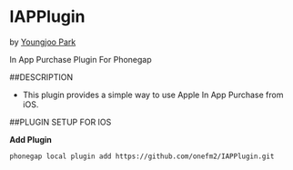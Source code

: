 IAPPlugin
=========
by [Youngjoo Park](http://onefm2.tistory.com)

In App Purchase Plugin For Phonegap

##DESCRIPTION

* This plugin provides a simple way to use Apple In App Purchase from iOS.


##PLUGIN SETUP FOR IOS


**Add Plugin**
```
phonegap local plugin add https://github.com/onefm2/IAPPlugin.git
```